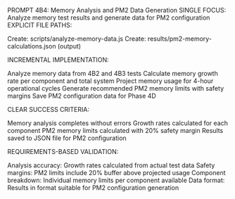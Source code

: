 PROMPT 4B4: Memory Analysis and PM2 Data Generation
SINGLE FOCUS: Analyze memory test results and generate data for PM2 configuration
EXPLICIT FILE PATHS:

Create: scripts/analyze-memory-data.js
Create: results/pm2-memory-calculations.json (output)

INCREMENTAL IMPLEMENTATION:

Analyze memory data from 4B2 and 4B3 tests
Calculate memory growth rate per component and total system
Project memory usage for 4-hour operational cycles
Generate recommended PM2 memory limits with safety margins
Save PM2 configuration data for Phase 4D

CLEAR SUCCESS CRITERIA:

Memory analysis completes without errors
Growth rates calculated for each component
PM2 memory limits calculated with 20% safety margin
Results saved to JSON file for PM2 configuration

REQUIREMENTS-BASED VALIDATION:

Analysis accuracy: Growth rates calculated from actual test data
Safety margins: PM2 limits include 20% buffer above projected usage
Component breakdown: Individual memory limits per component available
Data format: Results in format suitable for PM2 configuration generation